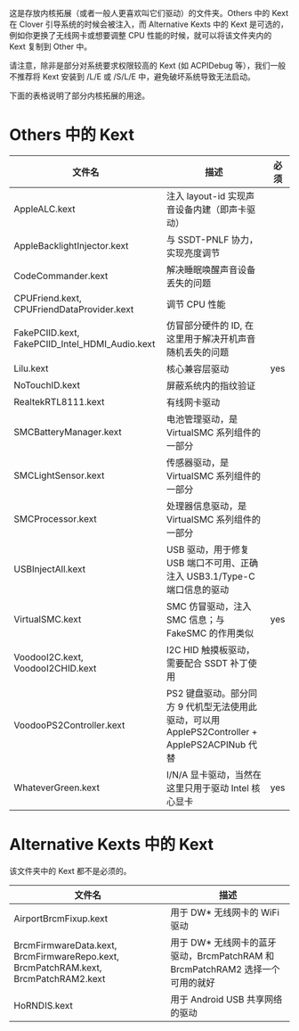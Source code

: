这是存放内核拓展（或者一般人更喜欢叫它们驱动）的文件夹。Others 中的 Kext 在 Clover 引导系统的时候会被注入，而 Alternative Kexts 中的 Kext 是可选的，例如你更换了无线网卡或想要调整 CPU 性能的时候，就可以将该文件夹内的 Kext 复制到 Other 中。

请注意，除非是部分对系统要求权限较高的 Kext (如 ACPIDebug 等），我们一般不推荐将 Kext 安装到 /L/E 或 /S/L/E 中，避免破坏系统导致无法启动。

下面的表格说明了部分内核拓展的用途。

# Others 中的 Kext

| 文件名 | 描述 | 必须 |
|-------|-----|-----|
| AppleALC.kext | 注入 layout-id 实现声音设备内建（即声卡驱动） | |
| AppleBacklightInjector.kext | 与 SSDT-PNLF 协力，实现亮度调节 | |
| CodeCommander.kext | 解决睡眠唤醒声音设备丢失的问题 | |
| CPUFriend.kext, CPUFriendDataProvider.kext | 调节 CPU 性能 | |
| FakePCIID.kext, FakePCIID_Intel_HDMI_Audio.kext | 仿冒部分硬件的 ID, 在这里用于解决开机声音随机丢失的问题 | |
| Lilu.kext | 核心兼容层驱动 | yes |
| NoTouchID.kext | 屏蔽系统内的指纹验证 | |
| RealtekRTL8111.kext | 有线网卡驱动 |  |
| SMCBatteryManager.kext | 电池管理驱动，是 VirtualSMC 系列组件的一部分 |  |
| SMCLightSensor.kext | 传感器驱动，是 VirtualSMC 系列组件的一部分 | |
| SMCProcessor.kext | 处理器信息驱动，是 VirtualSMC 系列组件的一部分 | |
| USBInjectAll.kext | USB 驱动，用于修复 USB 端口不可用、正确注入 USB3.1/Type-C 端口信息的驱动 | |
| VirtualSMC.kext | SMC 仿冒驱动，注入 SMC 信息；与 FakeSMC 的作用类似 | yes |
| VoodooI2C.kext, VoodooI2CHID.kext | I2C HID 触摸板驱动，需要配合 SSDT 补丁使用 | |
| VoodooPS2Controller.kext | PS2 键盘驱动。部分同方 9 代机型无法使用此驱动，可以用 ApplePS2Controller + ApplePS2ACPINub 代替 | |
| WhateverGreen.kext | I/N/A 显卡驱动，当然在这里只用于驱动 Intel 核心显卡 | yes |

# Alternative Kexts 中的 Kext

该文件夹中的 Kext 都不是必须的。

| 文件名 | 描述 |
|-------|-----|
| AirportBrcmFixup.kext | 用于 DW* 无线网卡的 WiFi 驱动 |
| BrcmFirmwareData.kext, BrcmFirmwareRepo.kext, BrcmPatchRAM.kext, BrcmPatchRAM2.kext | 用于 DW* 无线网卡的蓝牙驱动，BrcmPatchRAM 和 BrcmPatchRAM2 选择一个可用的就好 |
| HoRNDIS.kext | 用于 Android USB 共享网络的驱动 |